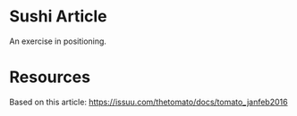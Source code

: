 # Sushi Article
An exercise in positioning.

# Resources
Based on this article: https://issuu.com/thetomato/docs/tomato_janfeb2016
